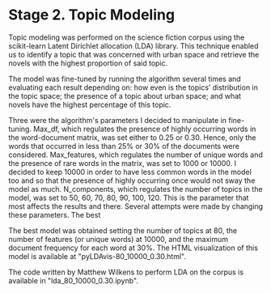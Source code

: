 # Stage 2. Topic Modeling

Topic modeling was performed on the science fiction corpus using the scikit-learn Latent Dirichlet allocation (LDA) library. This technique enabled us to identify a topic that was concerned with urban space and retrieve the novels with the highest proportion of said topic.

The model was fine-tuned by running the algorithm several times and evaluating each result depending on: how even is the topics’ distribution in the topic space; the presence of a topic about urban space; and what novels have the highest percentage of this topic.

Three were the algorithm's parameters I decided to manipulate in fine-tuning. Max_df, which regulates the presence of highly occurring words in the word-document matrix, was set either to 0.25 or 0.30. Hence, only the words that occurred in less than 25% or 30% of the documents were considered. Max_features, which regulates the number of unique words and the presence of rare words in the matrix, was set to 1000 or 10000. I decided to keep 10000 in order to have less common words in the model too and so that the presence of highly occurring once would not sway the model as much. N_components, which regulates the number of topics in the model, was set to 50, 60, 70, 80, 90, 100, 120. This is the parameter that most affects the results and there. Several attempts were made by changing these parameters. The best

The best model was obtained setting the number of topics at 80, the number of features (or unique words) at 10000, and the maximum document frequency for each word at 30%. The HTML visualization of this model is available at "pyLDAvis-80_10000_0.30.html".

The code written by Matthew Wilkens to perform LDA on the corpus is available in "lda_80_10000_0.30.ipynb". 
